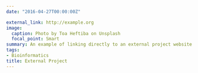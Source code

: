 ```yaml
---
date: "2016-04-27T00:00:00Z"

external_link: http://example.org
image:
  caption: Photo by Toa Heftiba on Unsplash
  focal_point: Smart
summary: An example of linking directly to an external project website using `external_link`.
tags:
- Bioinformatics
title: External Project
---
```

